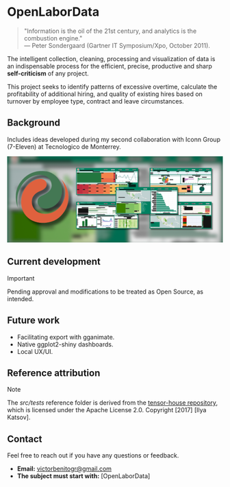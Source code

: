 # OpenLaborData

> "Information is the oil of the 21st century, and analytics is the combustion engine."  
> — Peter Sondergaard (Gartner IT Symposium/Xpo, October 2011).

The intelligent collection, cleaning, processing and visualization of data is an indispensable process for the efficient, precise, productive and sharp **self-criticism** of any project. 

This project seeks to identify patterns of excessive overtime, calculate the profitability of additional hiring, and quality of existing hires based on turnover by employee type, contract and leave circumstances.

## Background
Includes ideas developed during my second collaboration with Iconn Group (7-Eleven) at Tecnologico de Monterrey.

![Event](assets/OLabD_dashboards.png)


## Current development

> [!IMPORTANT]
> Pending approval and modifications to be treated as Open Source, as intended.


## Future work

- Facilitating export with gganimate.
- Native ggplot2-shiny dashboards.
- Local UX/UI.


## Reference attribution

> [!NOTE]
> The *src/tests* reference folder is derived from the [tensor-house repository](https://github.com/ikatsov/tensor-house), which is licensed under the Apache License 2.0. Copyright [2017] [Ilya Katsov].


## Contact

Feel free to reach out if you have any questions or feedback.

- **Email:** victorbenitogr@gmail.com
- **The subject must start with:**  [OpenLaborData]